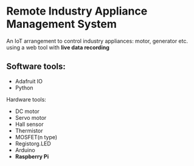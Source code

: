 # Remote Industry Appliance Management System

An IoT arrangement to control industry appliances: motor, generator etc. using  a  web  tool with **live data recording**

## Software tools:
  - Adafruit IO
  - Python

Hardware tools:
  - DC motor 
  - Servo motor
  - Hall sensor
  - Thermistor
  - MOSFET(n type)
  - Registorg.LED
  - Arduino
  - **Raspberry Pi**
